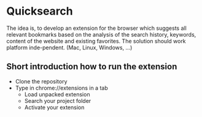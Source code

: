 ﻿# Quicksearch
 
 The idea is, to develop an extension for the browser which suggests all relevant bookmarks based on the analysis of the search history, keywords, content of the website and existing favorites. The solution should work platform inde-pendent. (Mac, Linux, Windows, …)

## Short introduction how to run the extension
* Clone the repository
* Type in chrome://extensions in a tab
   * Load unpacked extension
   * Search your project folder
   * Activate your extension
